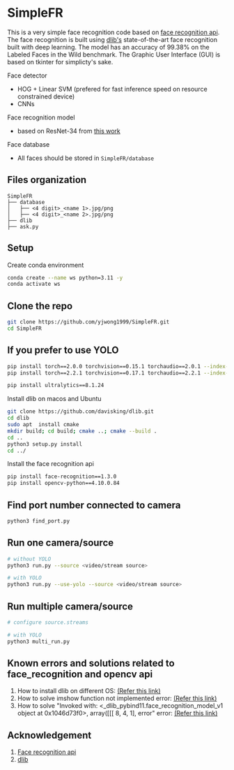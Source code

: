 # SimpleFR
This is a very simple face recognition code based on [face recognition api](https://github.com/ageitgey/face_recognition). The face recognition is built using [dlib's](https://github.com/davisking/dlib) state-of-the-art face recognition built with deep learning. The model has an accuracy of 99.38% on the Labeled Faces in the Wild benchmark. The Graphic User Interface (GUI) is based on tkinter for simplicty's sake.

Face detector
- HOG + Linear SVM (prefered for fast inference speed on resource constrained device)
- CNNs

Face recognition model
- based on ResNet-34 from [this work](https://arxiv.org/abs/1512.03385)

Face database
- All faces should be stored in ```SimpleFR/database```

## Files organization
```
SimpleFR
├── database
│   ├── <4 digit>_<name 1>.jpg/png
│   ├── <4 digit>_<name 2>.jpg/png
├── dlib
├── ask.py
```

## Setup
Create conda environment
```bash
conda create --name ws python=3.11 -y
conda activate ws
```

## Clone the repo
```bash
git clone https://github.com/yjwong1999/SimpleFR.git
cd SimpleFR
```

## If you prefer to use YOLO
```bash
pip install torch==2.0.0 torchvision==0.15.1 torchaudio==2.0.1 --index-url https://download.pytorch.org/whl/cu118
pip install torch==2.2.1 torchvision==0.17.1 torchaudio==2.2.1 --index-url https://download.pytorch.org/whl/cu121

pip install ultralytics==8.1.24
```


Install dlib on macos and Ubuntu
```bash
git clone https://github.com/davisking/dlib.git
cd dlib
sudo apt  install cmake
mkdir build; cd build; cmake ..; cmake --build .
cd ..
python3 setup.py install
cd ../
```

Install the face recognition api
```bash
pip install face-recognition==1.3.0
pip install opencv-python==4.10.0.84
```

## Find port number connected to camera
```bash
python3 find_port.py
```

## Run one camera/source
```bash
# without YOLO
python3 run.py --source <video/stream source>

# with YOLO
python3 run.py --use-yolo --source <video/stream source>
```

## Run multiple camera/source
```bash
# configure source.streams

# with YOLO
python3 multi_run.py
```

## Known errors and solutions related to face_recognition and opencv api
1. How to install dlib on different OS: [(Refer this link)](https://gist.github.com/ageitgey/629d75c1baac34dfa5ca2a1928a7aeaf)
2. How to solve imshow function not implemented error: [(Refer this link)](https://github.com/opencv/opencv-python/issues/17#issuecomment-877649472)
3. How to solve "Invoked with: <_dlib_pybind11.face_recognition_model_v1 object at 0x1046d73f0>, array([[[ 8, 4, 1], error" error: [(Refer this link)](https://github.com/ageitgey/face_recognition/issues/1516#issuecomment-1615931065)

## Acknowledgement
1. [Face recognition api](https://github.com/ageitgey/face_recognition)
2. [dlib](https://github.com/davisking/dlib)
